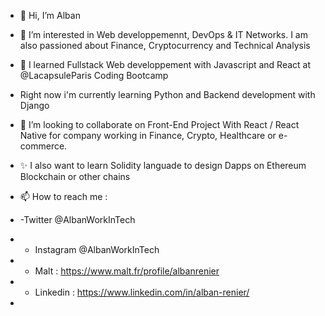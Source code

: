 - 👋 Hi, I’m Alban
- 👀 I’m interested in Web developpemennt, DevOps & IT Networks. I am also passioned about Finance, Cryptocurrency and Technical Analysis
- 🌱 I learned Fullstack Web developpement with Javascript and React at @LacapsuleParis Coding Bootcamp
- Right now i'm currently learning Python and Backend development with Django


- 💞️ I’m looking to collaborate on Front-End Project With React / React Native for company working in Finance, Crypto, Healthcare or e-commerce. 
- ✨ I also want to learn Solidity languade to design Dapps on Ethereum Blockchain or other chains


- 📫 How to reach me : 
- -Twitter @AlbanWorkInTech
- - Instagram @AlbanWorkInTech
- - Malt : https://www.malt.fr/profile/albanrenier 
- - Linkedin : https://www.linkedin.com/in/alban-renier/ 
- 

<!---

--->
